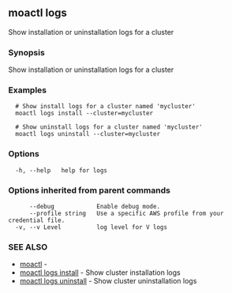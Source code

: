 ## moactl logs

Show installation or uninstallation logs for a cluster

### Synopsis

Show installation or uninstallation logs for a cluster

### Examples

```
  # Show install logs for a cluster named 'mycluster'
  moactl logs install --cluster=mycluster

  # Show uninstall logs for a cluster named 'mycluster'
  moactl logs uninstall --cluster=mycluster
```

### Options

```
  -h, --help   help for logs
```

### Options inherited from parent commands

```
      --debug            Enable debug mode.
      --profile string   Use a specific AWS profile from your credential file.
  -v, --v Level          log level for V logs
```

### SEE ALSO

* [moactl](moactl.md)	 - 
* [moactl logs install](moactl_logs_install.md)	 - Show cluster installation logs
* [moactl logs uninstall](moactl_logs_uninstall.md)	 - Show cluster uninstallation logs

